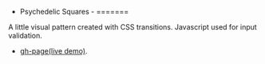 - Psychedelic Squares -
=======

A little visual pattern created with CSS transitions. Javascript used for input validation.
  * [gh-page(live demo)](http://TrevorTuchten.github.io/personalProjects/phsycSq/).  